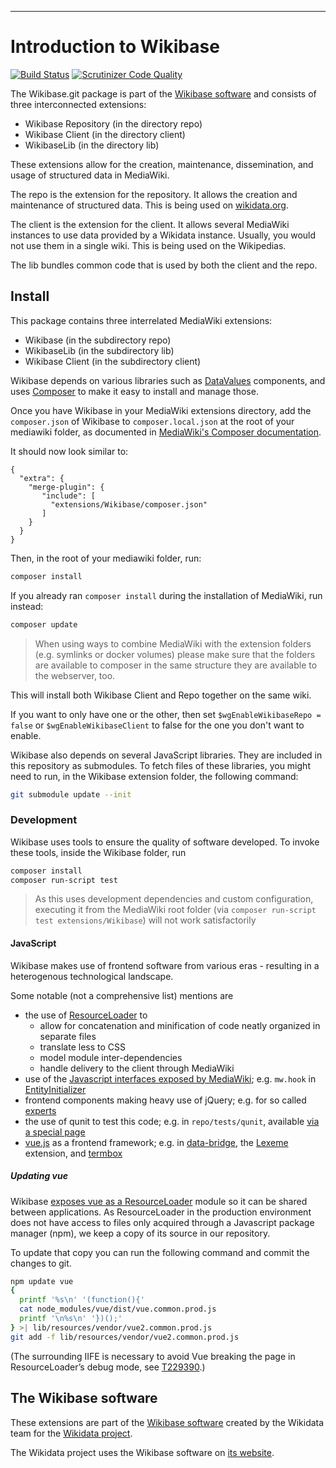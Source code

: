 - - -
Introduction to Wikibase
====================

[![Build Status](https://travis-ci.org/wikimedia/mediawiki-extensions-Wikibase.svg)](http://travis-ci.org/wikimedia/mediawiki-extensions-Wikibase/)
[![Scrutinizer Code Quality](https://scrutinizer-ci.com/g/wikimedia/mediawiki-extensions-Wikibase/badges/quality-score.png)](https://scrutinizer-ci.com/g/wikimedia/mediawiki-extensions-Wikibase/)

The Wikibase.git package is part of the [Wikibase software](http://wikiba.se/) and consists of
three interconnected extensions:

* Wikibase Repository (in the directory repo)
* Wikibase Client (in the directory client)
* WikibaseLib (in the directory lib)

These extensions allow for the creation, maintenance, dissemination, and usage of structured data
in MediaWiki.

The repo is the extension for the repository. It allows the creation and maintenance of structured
data. This is being used on [wikidata.org](https://www.wikidata.org).

The client is the extension for the client. It allows several MediaWiki instances to use data provided
by a Wikidata instance. Usually, you would not use them in a single wiki. This is being used on the
Wikipedias.

The lib bundles common code that is used by both the client and the repo.

## Install

This package contains three interrelated MediaWiki extensions:

* Wikibase (in the subdirectory repo)
* WikibaseLib (in the subdirectory lib)
* Wikibase Client (in the subdirectory client)

Wikibase depends on various libraries such as [DataValues](https://github.com/DataValues/) components,
and uses [Composer](http://getcomposer.org/) to make it easy to install and manage those.

Once you have Wikibase in your MediaWiki extensions directory, add the `composer.json` of Wikibase to `composer.local.json` at the root of your mediawiki folder, as documented in [MediaWiki's Composer documentation](https://www.mediawiki.org/wiki/Composer#Using_composer-merge-plugin).

It should now look similar to:
```
{
  "extra": {
    "merge-plugin": {
       "include": [
         "extensions/Wikibase/composer.json"
       ]
    }
  }
}
```


Then, in the root of your mediawiki folder, run:
```bash
composer install
```

If you already ran `composer install` during the installation of MediaWiki, run instead:
```bash
composer update
```


> When using ways to combine MediaWiki with the extension folders (e.g. symlinks or docker volumes) please make sure that the folders are available to composer in the same structure they are available to the webserver, too.

This will install both Wikibase Client and Repo together on the same wiki.

If you want to only have one or the other, then set `$wgEnableWikibaseRepo = false` or
`$wgEnableWikibaseClient` to false for the one you don't want to enable.

Wikibase also depends on several JavaScript libraries. They are included in this repository as submodules.
To fetch files of these libraries, you might need to run, in the Wikibase extension folder, the following command:
```bash
git submodule update --init
```

### Development

Wikibase uses tools to ensure the quality of software developed. To invoke these tools, inside the Wikibase folder, run

```bash
composer install
composer run-script test
```

> As this uses development dependencies and custom configuration, executing it from the MediaWiki root folder (via `composer run-script test extensions/Wikibase`) will not work satisfactorily

#### JavaScript

Wikibase makes use of frontend software from various eras - resulting in a heterogenous technological landscape.

Some notable (not a comprehensive list) mentions are
* the use of [ResourceLoader](https://www.mediawiki.org/wiki/ResourceLoader) to
  * allow for concatenation and minification of code neatly organized in separate files
  * translate less to CSS
  * model module inter-dependencies
  * handle delivery to the client through MediaWiki
* use of the [Javascript interfaces exposed by MediaWiki](https://www.mediawiki.org/wiki/Manual:Interface/JavaScript); e.g. `mw.hook` in [EntityInitializer](./repo/resources/wikibase.EntityInitializer.js)
* frontend components making heavy use of jQuery; e.g. for so called [experts](repo/resources/experts/Entity.js)
* the use of qunit to test this code; e.g. in `repo/tests/qunit`, available [via a special page](https://www.mediawiki.org/wiki/Manual:JavaScript_unit_testing)
* [vue.js](https://vuejs.org/v2/guide/) as a frontend framework; e.g. in [data-bridge](./client/data-bridge), the [Lexeme](https://gerrit.wikimedia.org/r/plugins/gitiles/mediawiki/extensions/WikibaseLexeme/) extension, and [termbox](https://gerrit.wikimedia.org/g/wikibase/termbox)

##### Updating vue

Wikibase [exposes vue as a ResourceLoader](./lib/resources/Resources.php) module so it can be shared between applications. As ResourceLoader in the production environment does not have access to files only acquired through a Javascript package manager (npm), we keep a copy of its source in our repository.

To update that copy you can run the following command and commit the changes to git.

```bash
npm update vue
{
  printf '%s\n' '(function(){'
  cat node_modules/vue/dist/vue.common.prod.js
  printf '\n%s\n' '})();'
} >| lib/resources/vendor/vue2.common.prod.js
git add -f lib/resources/vendor/vue2.common.prod.js
```

(The surrounding IIFE is necessary to avoid Vue breaking the page in ResourceLoader’s debug mode, see [T229390](https://phabricator.wikimedia.org/T229390).)

## The Wikibase software

These extensions are part of the [Wikibase software](http://wikiba.se/) created by the Wikidata team
for the [Wikidata project](https://meta.wikimedia.org/wiki/Special:MyLanguage/Wikidata).

The Wikidata project uses the Wikibase software on [its website](https://www.wikidata.org).
